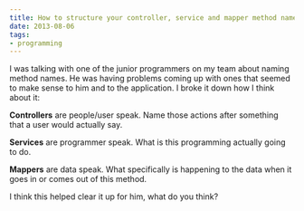 ```yaml
---
title: How to structure your controller, service and mapper method names
date: 2013-08-06
tags:
- programming
---
```

I was talking with one of the junior programmers on my team about naming method names.  He was having problems coming up with ones that seemed to make sense to him and to the application.  I broke it down how I think about it:

<!--more-->

**Controllers** are people/user speak.  Name those actions after something that a user would actually say.

**Services** are programmer speak.  What is this programming actually going to do.

**Mappers** are data speak.  What specifically is happening to the data when it goes in or comes out of this method.

I think this helped clear it up for him, what do you think?
